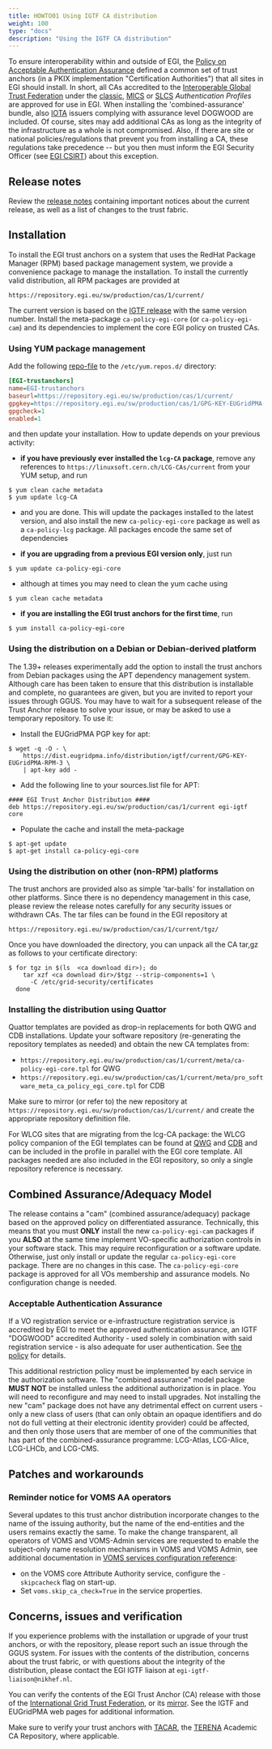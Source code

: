 ```yaml
---
title: HOWTO01 Using IGTF CA distribution
weight: 100
type: "docs"
description: "Using the IGTF CA distribution"
---
```


To ensure interoperability within and outside of EGI, the
[Policy on Acceptable Authentication Assurance](https://documents.egi.eu/document/2930)
defined a common set of trust anchors (in a PKIX implementation "Certification
Authorities") that all sites in EGI should install. In short, all CAs accredited
to the [Interoperable Global Trust Federation](https://www.igtf.net/) under the
[classic](https://www.igtf.net/ap/classic/),
[MICS](https://www.igtf.net/ap/mics/) or [SLCS](https://www.igtf.net/ap/slcs/)
_Authentication Profiles_ are approved for use in EGI. When installing the
'combined-assurance' bundle, also [IOTA](https://www.igtf.net/ap/iota/) issuers
complying with assurance level DOGWOOD are included. Of course, sites may add
additional CAs as long as the integrity of the infrastructure as a whole is not
compromised. Also, if there are site or national policies/regulations that
prevent you from installing a CA, these regulations take precedence -- but you
then must inform the EGI Security Officer (see
[EGI CSIRT](https://confluence.egi.eu/display/EGIBG/CSIRT)) about this
exception.

## Release notes

Review the
[release notes](https://repository.egi.eu/sw/production/cas/1/current/README.txt)
containing important notices about the current release, as well as a list of
changes to the trust fabric.

## Installation

To install the EGI trust anchors on a system that uses the RedHat Package
Manager (RPM) based package management system, we provide a convenience package
to manage the installation. To install the currently valid distribution, all RPM
packages are provided at

```text
https://repository.egi.eu/sw/production/cas/1/current/
```

The current version is based on the
[IGTF release](https://dl.igtf.net/distribution/igtf/current/) with the same
version number. Install the meta-package `ca-policy-egi-core` (or
`ca-policy-egi-cam`) and its dependencies to implement the core EGI policy on
trusted CAs.

### Using YUM package management

Add the following
[repo-file](https://repository.egi.eu/sw/production/cas/1/current/repo-files/EGI-trustanchors.repo)
to the `/etc/yum.repos.d/` directory:

```ini
[EGI-trustanchors]
name=EGI-trustanchors
baseurl=https://repository.egi.eu/sw/production/cas/1/current/
gpgkey=https://repository.egi.eu/sw/production/cas/1/GPG-KEY-EUGridPMA-RPM-3
gpgcheck=1
enabled=1
```

and then update your installation. How to update depends on your previous
activity:

- **if you have previously ever installed the `lcg-CA` package**, remove any
  references to `https://linuxsoft.cern.ch/LCG-CAs/current` from your YUM setup,
  and run

```shell
$ yum clean cache metadata
$ yum update lcg-CA
```

- and you are done. This will update the packages installed to the latest
  version, and also install the new `ca-policy-egi-core` package as well as a
  `ca-policy-lcg` package. All packages encode the same set of dependencies

- **if you are upgrading from a previous EGI version only**, just run

```shell
$ yum update ca-policy-egi-core
```

- although at times you may need to clean the yum cache using

```shell
$ yum clean cache metadata
```

- **if you are installing the EGI trust anchors for the first time**, run

```shell
$ yum install ca-policy-egi-core
```

### Using the distribution on a Debian or Debian-derived platform

The 1.39+ releases experimentally add the option to install the trust anchors
from Debian packages using the APT dependency management system. Although care
has been taken to ensure that this distribution is installable and complete, no
guarantees are given, but you are invited to report your issues through GGUS.
You may have to wait for a subsequent release of the Trust Anchor release to
solve your issue, or may be asked to use a temporary repository. To use it:

- Install the EUGridPMA PGP key for apt:

```shell
$ wget -q -O - \
    https://dist.eugridpma.info/distribution/igtf/current/GPG-KEY-EUGridPMA-RPM-3 \
    | apt-key add -
```

- Add the following line to your sources.list file for APT:

```shell
#### EGI Trust Anchor Distribution ####
deb https://repository.egi.eu/sw/production/cas/1/current egi-igtf core
```

- Populate the cache and install the meta-package

```shell
$ apt-get update
$ apt-get install ca-policy-egi-core
```

### Using the distribution on other (non-RPM) platforms

The trust anchors are provided also as simple 'tar-balls' for installation on
other platforms. Since there is no dependency management in this case, please
review the release notes carefully for any security issues or withdrawn CAs. The
tar files can be found in the EGI repository at

```text
https://repository.egi.eu/sw/production/cas/1/current/tgz/
```

Once you have downloaded the directory, you can unpack all the CA tar,gz as
follows to your certificate directory:

```shell
$ for tgz in $(ls  <ca download dir>); do
    tar xzf <ca download dir>/$tgz --strip-components=1 \
      -C /etc/grid-security/certificates
  done
```

### Installing the distribution using Quattor

Quattor templates are povided as drop-in replacements for both QWG and CDB
installations. Update your software repository (re-generating the repository
templates as needed) and obtain the new CA templates from:

- `https://repository.egi.eu/sw/production/cas/1/current/meta/ca-policy-egi-core.tpl`
  for QWG
- `https://repository.egi.eu/sw/production/cas/1/current/meta/pro_software_meta_ca_policy_egi_core.tpl`
  for CDB

Make sure to mirror (or refer to) the new repository at
`https://repository.egi.eu/sw/production/cas/1/current/` and create the
appropriate repository definition file.

For WLCG sites that are migrating from the lcg-CA package: the WLCG policy
companion of the EGI templates can be found at
[QWG](https://lcg-ca.web.cern.ch/lcg-ca/distribution/current/meta/ca-policy-lcg.tpl)
and
[CDB](https://lcg-ca.web.cern.ch/lcg-ca/distribution/current/meta/pro_software_meta_ca_policy_lcg.tpl)
and can be included in the profile in parallel with the EGI core template. All
packages needed are also included in the EGI repository, so only a single
repository reference is necessary.

## Combined Assurance/Adequacy Model

The release contains a "cam" (combined assurance/adequacy) package based on the
approved policy on differentiated assurance. Technically, this means that you
must **ONLY** install the new `ca-policy-egi-cam` packages if you **ALSO** at
the same time implement VO-specific authorization controls in your software
stack. This may require reconfiguration or a software update. Otherwise, just
only install or update the regular `ca-policy-egi-core` package. There are no
changes in this case. The `ca-policy-egi-core` package is approved for all VOs
membership and assurance models. No configuration change is needed.

### Acceptable Authentication Assurance

If a VO registration service or e-infrastructure registration service is
accredited by EGI to meet the approved authentication assurance, an IGTF
"DOGWOOD" accredited Authority - used solely in combination with said
registration service - is also adequate for user authentication. See
[the policy](https://documents.egi.eu/document/2930) for details.

This additional restriction policy must be implemented by each service in the
authorization software. The "combined assurance" model package **MUST NOT** be
installed unless the additional authorization is in place. You will need to
reconfigure and may need to install upgrades. Not installing the new "cam"
package does not have any detrimental effect on current users - only a new class
of users (that can only obtain an opaque identifiers and do not do full vetting
at their electronic identity provider) could be affected, and then only those
users that are member of one of the communities that has part of the
combined-assurance programme: LCG-Atlas, LCG-Alice, LCG-LHCb, and LCG-CMS.

## Patches and workarounds

### Reminder notice for VOMS AA operators

Several updates to this trust anchor distribution incorporate changes to the
name of the issuing authority, but the name of the end-entities and the users
remains exactly the same. To make the change transparent, all operators of VOMS
and VOMS-Admin services are requested to enable the subject-only name resolution
mechanisms in VOMS and VOMS Admin, see additional documentation in
[VOMS services configuration reference](https://italiangrid.github.io/voms/documentation/sysadmin-guide/3.0.14/configuration.html):

- on the VOMS core Attribute Authority service, configure the `-skipcacheck`
  flag on start-up.
- Set `voms.skip_ca_check=True` in the service properties.

## Concerns, issues and verification

If you experience problems with the installation or upgrade of your trust
anchors, or with the repository, please report such an issue through the GGUS
system. For issues with the contents of the distribution, concerns about the
trust fabric, or with questions about the integrity of the distribution, please
contact the EGI IGTF liaison at `egi-igtf-liaison@nikhef.nl`.

You can verify the contents of the EGI Trust Anchor (CA) release with those of
the
[International Grid Trust Federation](https://dist.eugridpma.info/distribution/igtf/current/),
or its [mirror](https://www.apgridpma.org/distribution/). See the IGTF and
EUGridPMA web pages for additional information.

Make sure to verify your trust anchors with [TACAR](https://www.tacar.org/), the
[TERENA](https://www.terena.org) Academic CA Repository, where applicable.
